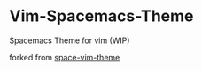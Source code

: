 # Vim-Spacemacs-Theme
Spacemacs Theme for vim (WIP)

forked from [space-vim-theme](https://github.com/liuchengxu/space-vim-theme)